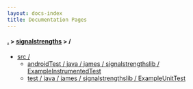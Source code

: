 ```yaml
---
layout: docs-index
title: Documentation Pages
---
```

#### [.](./../index) > [signalstrengths](./index) > **/**

- [src /](src)
	- [androidTest / java / james / signalstrengthslib / ExampleInstrumentedTest](src/androidTest/java/james/signalstrengthslib/ExampleInstrumentedTest)
	- [test / java / james / signalstrengthslib / ExampleUnitTest](src/test/java/james/signalstrengthslib/ExampleUnitTest)
